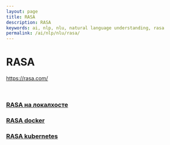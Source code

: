```yaml
---
layout: page
title: RASA
description: RASA
keywords: ai, nlp, nlu, natural language understanding, rasa
permalink: /ai/nlp/nlu/rasa/
---
```


# RASA

https://rasa.com/

<br/>

### [RASA на локалхосте](/ai/nlp/nlu/rasa/local/)

### [RASA docker](/ai/nlp/nlu/rasa/docker/)

### [RASA kubernetes](/ai/nlp/nlu/rasa/kubernetes/)

<!--

### [Matrix](https://wiki.denshi.org/Matrix)

https://archive.ph/pKOuK

Matrix federation tester: https://federationtester.matrix.org/

-->
